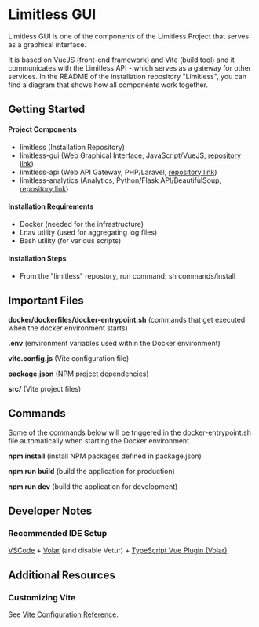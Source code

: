 # Limitless GUI

Limitless GUI is one of the components of the Limitless Project that serves as a graphical interface.

It is based on VueJS (front-end framework) and Vite (build tool) and it communicates with the Limitless API - which serves as a gateway for other services. In the README of the installation repository "Limitless", you can find a diagram that shows how all components work together.

## Getting Started

#### Project Components

- limitless (Installation Repository)
- limitless-gui (Web Graphical Interface, JavaScript/VueJS, [repository link](https://github.com/condrici/limitless-gui))
- limitless-api (Web API Gateway, PHP/Laravel, [repository link](https://github.com/condrici/limitless-api))
- limitless-analytics (Analytics, Python/Flask API/BeautifulSoup, [repository link](https://github.com/condrici/limitless-analytics))

#### Installation Requirements
- Docker (needed for the infrastructure)
- Lnav utility (used for aggregating log files)
- Bash utility (for various scripts)

#### Installation Steps
- From the "limitless" repostory, run command: sh commands/install

## Important Files

**docker/dockerfiles/docker-entrypoint.sh** (commands that get executed when the docker environment starts)

**.env** (environment variables used within the Docker environment)

**vite.config.js** (Vite configuration file)

**package.json** (NPM project dependencies)

**src/** (Vite project files)

## Commands

Some of the commands below will be triggered in the docker-entrypoint.sh file automatically when starting the Docker environment.

**npm install** (install NPM packages defined in package.json)

**npm run build** (build the application for production)

**npm run dev** (build the application for development)

## Developer Notes

### Recommended IDE Setup
[VSCode](https://code.visualstudio.com/) + [Volar](https://marketplace.visualstudio.com/items?itemName=Vue.volar) (and disable Vetur) + [TypeScript Vue Plugin (Volar)](https://marketplace.visualstudio.com/items?itemName=Vue.vscode-typescript-vue-plugin).

## Additional Resources

### Customizing Vite

See [Vite Configuration Reference](https://vitejs.dev/config/).
